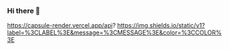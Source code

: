 ### Hi there 👋
https://capsule-render.vercel.app/api?
https://img.shields.io/static/v1?label=%3CLABEL%3E&message=%3CMESSAGE%3E&color=%3CCOLOR%3E

